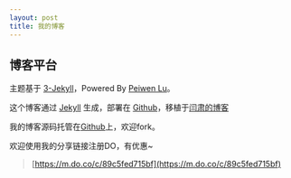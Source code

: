 ```yaml
---
layout: post
title: 我的博客
---
```



## 博客平台

主题基于 [3-Jekyll](https://github.com/P233/3-Jekyll)，Powered By [Peiwen Lu](https://github.com/P233)。

这个博客通过 [Jekyll](http://jekyllrb.com/) 生成，部署在 [Github](https://pages.github.com)，移植于[闫肃的博客](https://github.com/suyan/suyan.github.io)

我的博客源码托管在[Github](https://github.com/monkeywzr/monkeywzr.github.io)上，欢迎fork。

欢迎使用我的分享链接注册DO，有优惠~
>[https://m.do.co/c/89c5fed715bf](https://m.do.co/c/89c5fed715bf)
